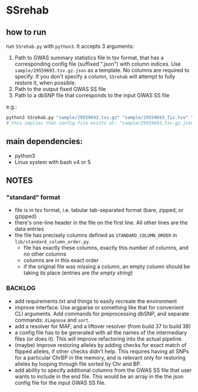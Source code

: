 # SSrehab

## how to run
run `SSrehab.py` with `python3`. It accepts 3 arguments:
 1. Path to GWAS summary statistics file in tsv format, that has a corresponding config file (suffixed \".json\") with column indices. Use `sample/29559693.tsv.gz.json` as a template. No columns are required to specify. If you don't specify a column, `SSrehab` will attempt to fully restore it, when possible.
 2. Path to the output fixed GWAS SS file
 3. Path to a dbSNP file that corresponds to the input GWAS SS file

e.g.:
```python
python3 SSrehab.py "sample/29559693.tsv.gz" "sample/29559693_fix.tsv" "/media/$USER/exFAT_share/SelfDecode/dbSNP151_GRCh37.vcf.gz" "/media/$USER/exFAT_share/SelfDecode/dbSNP151_GRCh37_rsID-sorted.vcf.gz"
# this implies that config file exists at: "sample/29559693.tsv.gz.json"
```

## main dependencies:
 - python3
 - Linux system with bash v4 or 5


## NOTES

### "standard" format
 - file is in tsv format, i.e. tabular tab-separated format (bare, zipped, or gzipped)
 - there's one-line header in the file on the first line. All other lines are the data entries
 - the file has precisely columns defined as `STANDARD_COLUMN_ORDER` in `lib/standard_column_order.py`.
    - file has exactly these columns, exactly this number of columns, and no other columns
    - columns are in this exact order
    - if the original file was missing a column, an empty column should be taking its place (entries are *the empty string*)




### BACKLOG
 - add requirements.txt and things to easily recreate the environment
 - improve interface. Use argparse or something like that for convenient CLI arguments. Add commands for preprocessing dbSNP, and separate commands: `diagnose` and `sort`.
 - add a resolver for MAF, and a liftover resolver (from build 37 to build 38)
 - a config file has to be generated with all the names of the intermediary files (or does it). This will improve refactoring into the actual pipeline.
 - (maybe) improve restoring alleles by adding checks for exact match of flipped alleles, if other checks didn't help. This requires having all SNPs for a particular ChrBP in the memory, and is relevant only for restoring alleles by looping through file sorted by Chr and BP.
 - add ability to specify additional columns from the GWAS SS file that user wants to include in the end file. This would be an array in the the json config file for the input GWAS SS file.

